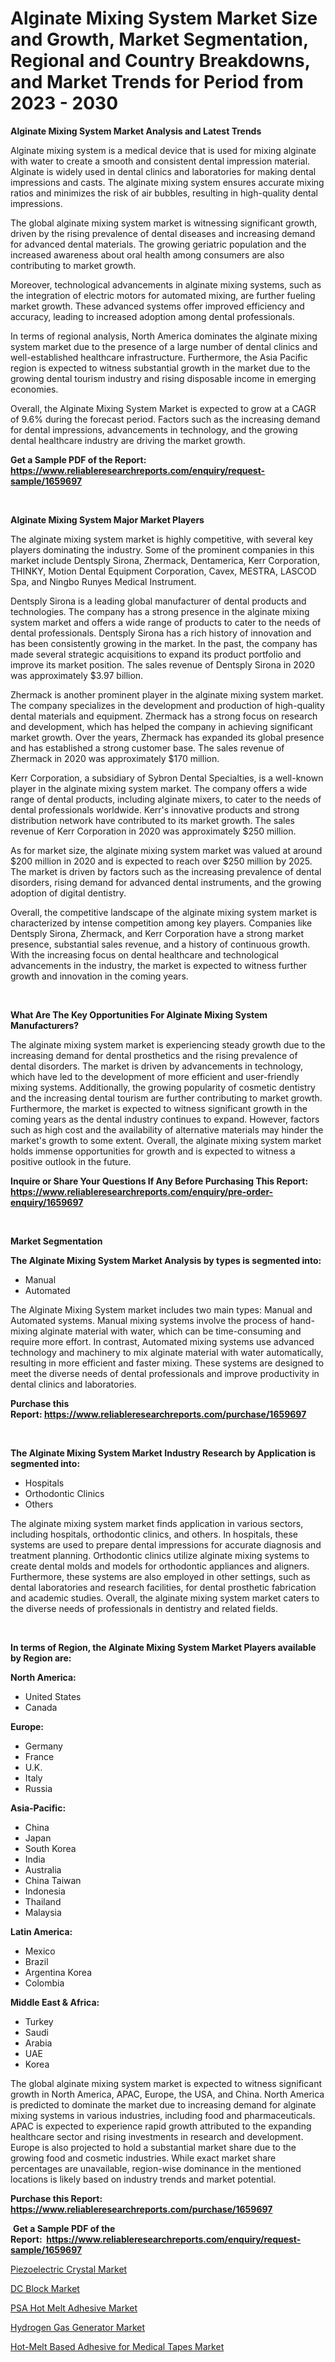 <p><h1>Alginate Mixing System Market Size and Growth, Market Segmentation, Regional and Country Breakdowns, and Market Trends for Period from 2023 -  2030</h1></p><p><strong>Alginate Mixing System Market Analysis and Latest Trends</strong></p>
<p><p>Alginate mixing system is a medical device that is used for mixing alginate with water to create a smooth and consistent dental impression material. Alginate is widely used in dental clinics and laboratories for making dental impressions and casts. The alginate mixing system ensures accurate mixing ratios and minimizes the risk of air bubbles, resulting in high-quality dental impressions.</p><p>The global alginate mixing system market is witnessing significant growth, driven by the rising prevalence of dental diseases and increasing demand for advanced dental materials. The growing geriatric population and the increased awareness about oral health among consumers are also contributing to market growth.</p><p>Moreover, technological advancements in alginate mixing systems, such as the integration of electric motors for automated mixing, are further fueling market growth. These advanced systems offer improved efficiency and accuracy, leading to increased adoption among dental professionals.</p><p>In terms of regional analysis, North America dominates the alginate mixing system market due to the presence of a large number of dental clinics and well-established healthcare infrastructure. Furthermore, the Asia Pacific region is expected to witness substantial growth in the market due to the growing dental tourism industry and rising disposable income in emerging economies.</p><p>Overall, the Alginate Mixing System Market is expected to grow at a CAGR of 9.6% during the forecast period. Factors such as the increasing demand for dental impressions, advancements in technology, and the growing dental healthcare industry are driving the market growth.</p></p>
<p><strong>Get a Sample PDF of the Report:&nbsp; <a href="https://www.reliableresearchreports.com/enquiry/request-sample/1659697">https://www.reliableresearchreports.com/enquiry/request-sample/1659697</a></strong></p>
<p>&nbsp;</p>
<p><strong>Alginate Mixing System Major Market Players</strong></p>
<p><p>The alginate mixing system market is highly competitive, with several key players dominating the industry. Some of the prominent companies in this market include Dentsply Sirona, Zhermack, Dentamerica, Kerr Corporation, THINKY, Motion Dental Equipment Corporation, Cavex, MESTRA, LASCOD Spa, and Ningbo Runyes Medical Instrument.</p><p>Dentsply Sirona is a leading global manufacturer of dental products and technologies. The company has a strong presence in the alginate mixing system market and offers a wide range of products to cater to the needs of dental professionals. Dentsply Sirona has a rich history of innovation and has been consistently growing in the market. In the past, the company has made several strategic acquisitions to expand its product portfolio and improve its market position. The sales revenue of Dentsply Sirona in 2020 was approximately $3.97 billion.</p><p>Zhermack is another prominent player in the alginate mixing system market. The company specializes in the development and production of high-quality dental materials and equipment. Zhermack has a strong focus on research and development, which has helped the company in achieving significant market growth. Over the years, Zhermack has expanded its global presence and has established a strong customer base. The sales revenue of Zhermack in 2020 was approximately $170 million.</p><p>Kerr Corporation, a subsidiary of Sybron Dental Specialties, is a well-known player in the alginate mixing system market. The company offers a wide range of dental products, including alginate mixers, to cater to the needs of dental professionals worldwide. Kerr's innovative products and strong distribution network have contributed to its market growth. The sales revenue of Kerr Corporation in 2020 was approximately $250 million.</p><p>As for market size, the alginate mixing system market was valued at around $200 million in 2020 and is expected to reach over $250 million by 2025. The market is driven by factors such as the increasing prevalence of dental disorders, rising demand for advanced dental instruments, and the growing adoption of digital dentistry.</p><p>Overall, the competitive landscape of the alginate mixing system market is characterized by intense competition among key players. Companies like Dentsply Sirona, Zhermack, and Kerr Corporation have a strong market presence, substantial sales revenue, and a history of continuous growth. With the increasing focus on dental healthcare and technological advancements in the industry, the market is expected to witness further growth and innovation in the coming years.</p></p>
<p>&nbsp;</p>
<p><strong>What Are The Key Opportunities For Alginate Mixing System Manufacturers?</strong></p>
<p><p>The alginate mixing system market is experiencing steady growth due to the increasing demand for dental prosthetics and the rising prevalence of dental disorders. The market is driven by advancements in technology, which have led to the development of more efficient and user-friendly mixing systems. Additionally, the growing popularity of cosmetic dentistry and the increasing dental tourism are further contributing to market growth. Furthermore, the market is expected to witness significant growth in the coming years as the dental industry continues to expand. However, factors such as high cost and the availability of alternative materials may hinder the market's growth to some extent. Overall, the alginate mixing system market holds immense opportunities for growth and is expected to witness a positive outlook in the future.</p></p>
<p><strong>Inquire or Share Your Questions If Any Before Purchasing This Report: <a href="https://www.reliableresearchreports.com/enquiry/pre-order-enquiry/1659697">https://www.reliableresearchreports.com/enquiry/pre-order-enquiry/1659697</a></strong></p>
<p>&nbsp;</p>
<p><strong>Market Segmentation</strong></p>
<p><strong>The Alginate Mixing System Market Analysis by types is segmented into:</strong></p>
<p><ul><li>Manual</li><li>Automated</li></ul></p>
<p><p>The Alginate Mixing System market includes two main types: Manual and Automated systems. Manual mixing systems involve the process of hand-mixing alginate material with water, which can be time-consuming and require more effort. In contrast, Automated mixing systems use advanced technology and machinery to mix alginate material with water automatically, resulting in more efficient and faster mixing. These systems are designed to meet the diverse needs of dental professionals and improve productivity in dental clinics and laboratories.</p></p>
<p><strong>Purchase this Report:&nbsp;<a href="https://www.reliableresearchreports.com/purchase/1659697">https://www.reliableresearchreports.com/purchase/1659697</a></strong></p>
<p>&nbsp;</p>
<p><strong>The Alginate Mixing System Market Industry Research by Application is segmented into:</strong></p>
<p><ul><li>Hospitals</li><li>Orthodontic Clinics</li><li>Others</li></ul></p>
<p><p>The alginate mixing system market finds application in various sectors, including hospitals, orthodontic clinics, and others. In hospitals, these systems are used to prepare dental impressions for accurate diagnosis and treatment planning. Orthodontic clinics utilize alginate mixing systems to create dental molds and models for orthodontic appliances and aligners. Furthermore, these systems are also employed in other settings, such as dental laboratories and research facilities, for dental prosthetic fabrication and academic studies. Overall, the alginate mixing system market caters to the diverse needs of professionals in dentistry and related fields.</p></p>
<p>&nbsp;</p>
<p><strong>In terms of Region, the Alginate Mixing System Market Players available by Region are:</strong></p>
<p>
    <p> <strong> North America: </strong>
        <ul>
            <li>United States</li>
            <li>Canada</li>
        </ul>
        </p> 
    <p> <strong> Europe: </strong>
        <ul>
            <li>Germany</li>
            <li>France</li>
            <li>U.K.</li>
            <li>Italy</li>
            <li>Russia</li>
        </ul>
        </p> 
    <p> <strong> Asia-Pacific: </strong>
        <ul>
            <li>China</li>
            <li>Japan</li>
            <li>South Korea</li>
            <li>India</li>
            <li>Australia</li>
            <li>China Taiwan</li>
            <li>Indonesia</li>
            <li>Thailand</li>
            <li>Malaysia</li>
        </ul>
        </p> 
    <p> <strong> Latin America: </strong>
        <ul>
            <li>Mexico</li>
            <li>Brazil</li>
            <li>Argentina Korea</li>
            <li>Colombia</li>
        </ul>
        </p> 
    <p> <strong> Middle East & Africa: </strong>
        <ul>
            <li>Turkey</li>
            <li>Saudi</li>
            <li>Arabia</li>
            <li>UAE</li>
            <li>Korea</li>
        </ul>
    </p>
    </p>
<p><p>The global alginate mixing system market is expected to witness significant growth in North America, APAC, Europe, the USA, and China. North America is predicted to dominate the market due to increasing demand for alginate mixing systems in various industries, including food and pharmaceuticals. APAC is expected to experience rapid growth attributed to the expanding healthcare sector and rising investments in research and development. Europe is also projected to hold a substantial market share due to the growing food and cosmetic industries. While exact market share percentages are unavailable, region-wise dominance in the mentioned locations is likely based on industry trends and market potential.</p></p>
<p><strong>Purchase this Report: <a href="https://www.reliableresearchreports.com/purchase/1659697">https://www.reliableresearchreports.com/purchase/1659697</a></strong></p>
<p>&nbsp;<strong>Get a Sample PDF of the Report:&nbsp;&nbsp;<a href="https://www.reliableresearchreports.com/enquiry/request-sample/1659697">https://www.reliableresearchreports.com/enquiry/request-sample/1659697</a></strong></p>
<p><strong></strong></p>
<p><p><a href="https://medium.com/@humanhydrohq/piezoelectric-crystal-market-size-growth-forecast-2023-2030-54e546d552a4">Piezoelectric Crystal Market</a></p><p><a href="https://medium.com/@reportmines/dc-block-market-size-growth-forecast-2023-2030-7c2fe8b1e667">DC Block Market</a></p><p><a href="https://www.linkedin.com/pulse/decoding-psa-hot-melt-adhesive-market-deep-dive-latest/">PSA Hot Melt Adhesive Market</a></p><p><a href="https://www.linkedin.com/pulse/hydrogen-gas-generator-market-size-share-global-analysis/">Hydrogen Gas Generator Market</a></p><p><a href="https://www.linkedin.com/pulse/hot-melt-based-adhesive-medical-tapes-market-size-share/">Hot-Melt Based Adhesive for Medical Tapes Market</a></p></p>